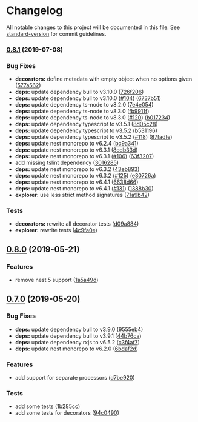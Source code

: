 # Changelog

All notable changes to this project will be documented in this file. See [standard-version](https://github.com/conventional-changelog/standard-version) for commit guidelines.

### [0.8.1](https://github.com/fwoelffel/nest-bull/compare/v0.8.0...v0.8.1) (2019-07-08)


### Bug Fixes

* **decorators:** define metadata with empty object when no options given ([577a562](https://github.com/fwoelffel/nest-bull/commit/577a562))
* **deps:** update dependency bull to v3.10.0 ([726f206](https://github.com/fwoelffel/nest-bull/commit/726f206))
* **deps:** update dependency bull to v3.10.0 ([#104](https://github.com/fwoelffel/nest-bull/issues/104)) ([6737b51](https://github.com/fwoelffel/nest-bull/commit/6737b51))
* **deps:** update dependency ts-node to v8.2.0 ([7e4e054](https://github.com/fwoelffel/nest-bull/commit/7e4e054))
* **deps:** update dependency ts-node to v8.3.0 ([fb9911f](https://github.com/fwoelffel/nest-bull/commit/fb9911f))
* **deps:** update dependency ts-node to v8.3.0 ([#120](https://github.com/fwoelffel/nest-bull/issues/120)) ([b017234](https://github.com/fwoelffel/nest-bull/commit/b017234))
* **deps:** update dependency typescript to v3.5.1 ([8d05c28](https://github.com/fwoelffel/nest-bull/commit/8d05c28))
* **deps:** update dependency typescript to v3.5.2 ([b531196](https://github.com/fwoelffel/nest-bull/commit/b531196))
* **deps:** update dependency typescript to v3.5.2 ([#118](https://github.com/fwoelffel/nest-bull/issues/118)) ([87fadfe](https://github.com/fwoelffel/nest-bull/commit/87fadfe))
* **deps:** update nest monorepo to v6.2.4 ([bc9a341](https://github.com/fwoelffel/nest-bull/commit/bc9a341))
* **deps:** update nest monorepo to v6.3.1 ([8edb33d](https://github.com/fwoelffel/nest-bull/commit/8edb33d))
* **deps:** update nest monorepo to v6.3.1 ([#106](https://github.com/fwoelffel/nest-bull/issues/106)) ([63f3207](https://github.com/fwoelffel/nest-bull/commit/63f3207))
* add missing tslint dependency ([3016285](https://github.com/fwoelffel/nest-bull/commit/3016285))
* **deps:** update nest monorepo to v6.3.2 ([43eb893](https://github.com/fwoelffel/nest-bull/commit/43eb893))
* **deps:** update nest monorepo to v6.3.2 ([#125](https://github.com/fwoelffel/nest-bull/issues/125)) ([e30726a](https://github.com/fwoelffel/nest-bull/commit/e30726a))
* **deps:** update nest monorepo to v6.4.1 ([6638d66](https://github.com/fwoelffel/nest-bull/commit/6638d66))
* **deps:** update nest monorepo to v6.4.1 ([#131](https://github.com/fwoelffel/nest-bull/issues/131)) ([1388b30](https://github.com/fwoelffel/nest-bull/commit/1388b30))
* **explorer:** use less strict method signatures ([71a9b42](https://github.com/fwoelffel/nest-bull/commit/71a9b42))


### Tests

* **decorators:** rewrite all decorator tests ([d09a884](https://github.com/fwoelffel/nest-bull/commit/d09a884))
* **explorer:** rewrite tests ([4c9fa0e](https://github.com/fwoelffel/nest-bull/commit/4c9fa0e))



## [0.8.0](https://github.com/fwoelffel/nest-bull/compare/v0.7.0...v0.8.0) (2019-05-21)


### Features

* remove nest 5 support ([1a5a49d](https://github.com/fwoelffel/nest-bull/commit/1a5a49d))



## [0.7.0](https://github.com/fwoelffel/nest-bull/compare/v0.6.2...v0.7.0) (2019-05-20)


### Bug Fixes

* **deps:** update dependency bull to v3.9.0 ([9555eb4](https://github.com/fwoelffel/nest-bull/commit/9555eb4))
* **deps:** update dependency bull to v3.9.1 ([44b76ca](https://github.com/fwoelffel/nest-bull/commit/44b76ca))
* **deps:** update dependency rxjs to v6.5.2 ([c3f4af7](https://github.com/fwoelffel/nest-bull/commit/c3f4af7))
* **deps:** update nest monorepo to v6.2.0 ([6bdaf2d](https://github.com/fwoelffel/nest-bull/commit/6bdaf2d))


### Features

* add support for separate processors ([d7be920](https://github.com/fwoelffel/nest-bull/commit/d7be920))


### Tests

* add some tests ([1b285cc](https://github.com/fwoelffel/nest-bull/commit/1b285cc))
* add some tests for decorators ([94c0490](https://github.com/fwoelffel/nest-bull/commit/94c0490))
